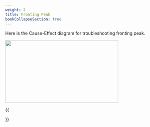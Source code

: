 ```yaml
---
weight: 2
title: Fronting Peak
bookCollapseSection: true
---
```


Here is the Cause-Effect diagram for troubleshooting fronting peak.  

<img width ="360" height= "200" src = "/docs/images/Screenshot 2022-08-23 093050.png" style ="float: middle"/>

{{<section>}}


